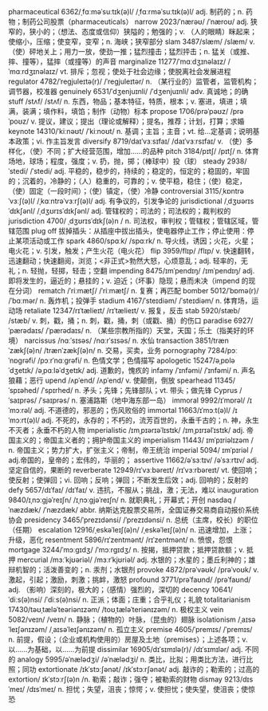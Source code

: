 pharmaceutical 6362/ˌfɑːməˈsuːtɪk(ə)l/ /ˌfɑːrməˈsuːtɪk(ə)l/ adj. 制药的；n. 药物；制药公司股票（pharmaceuticals）
narrow 2023/ˈnærəʊ/ /ˈnæroʊ/ adj. 狭窄的，狭小的；（想法、态度或信仰）狭隘的；勉强的；v. （人的眼睛）眯起来；使缩小，压缩；使变窄，变窄；n. 海峡；狭窄部分
slam 3487/slæm/ /slæm/ v. （使）砰地关上；用力一放，使劲一推；猛烈撞击；猛烈抨击；n. 猛关（或推、摔、撞等），猛摔（或撞等）的声音
marginalize 11277/ˈmɑːdʒɪnəlaɪz/ /ˈmɑːrdʒɪnəlaɪz/ vt. 排斥；忽视；使处于社会边缘；使脱离社会发展进程
regulator 4782/ˈreɡjuleɪtə(r)/ /ˈreɡjuleɪtər/ n. （某行业的）监管者，监管机构；调节器，校准器
genuinely 6531/ˈdʒenjuɪnli/ /ˈdʒenjuɪnli/ adv. 真诚地；的确
stuff /stʌf/ /stʌf/ n. 东西，物品；基本特征，特质，根本；v. 塞进，填进；填满，装满；填作料，填馅；制作（动物）标本
propose 1706/prəˈpəʊz/ /prəˈpoʊz/ v. 提议，建议；提出（理论或解释）；提名，推荐；计划，打算；求婚
keynote 14310/ˈkiːnəʊt/ /ˈkiːnoʊt/ n. 基调；主旨；主音；vt. 给…定基调；说明基本政策；vi. 作主旨发言
diversify 8719/daɪˈvɜːsɪfaɪ/ /daɪˈvɜːrsɪfaɪ/ v. （使）多样化，（使）不同；扩大经营范围，增加……的品种
pitch 3184/pɪtʃ/ /pɪtʃ/ n. 体育场地，球场；程度，强度；v. 扔，抛，掷；（棒球中）投（球）
steady 2938/ˈstedi/ /ˈstedi/ adj. 平稳的，稳步的，持续的；稳定的，恒定的；稳固的，牢固的；沉着的，冷静的；（人）稳重的，可靠的；v. 使平稳，稳住；（使）稳定，（使）固定（一段时间）；（使）镇定，（使）冷静
controversial 3115/ˌkɒntrəˈvɜːʃ(ə)l/ /ˌkɑːntrəˈvɜːrʃ(ə)l/ adj. 有争议的，引发争论的
jurisdictional /ˌdʒʊərɪsˈdɪkʃənl/ /ˌdʒʊrɪsˈdɪkʃənl/ adj. 管辖权的；司法的；司法权的；裁判权的
jurisdiction 4700/ ˌdʒʊrɪsˈdɪkʃ(ə)n / n. 司法权，审判权；管辖权；管辖区域，管辖范围
plug off 拔掉插头：从插座中拔出插头，使电器停止工作；停止使用：停止某项活动或工作
spark 4860/spɑːk/ /spɑːrk/ n. 导火线，诱因；火花，火星；电火花；v. 引发，触发；产生火花（电火花）
flip 3959/flɪp/ /flɪp/ v. 快速翻转，迅速翻动；快速翻阅，浏览；<非正式>勃然大怒，心烦意乱；adj. 轻率的，无礼；n. 轻抛，轻掷，轻击；空翻
impending 8475/ɪmˈpendɪŋ/ /ɪmˈpendɪŋ/ adj. 即将发生的，逼近的；悬挂的；v. 迫近；（坏事）隐现；悬而未决（impend 的现在分词）
rematch /ˈriːmætʃ/ /ˈriːmætʃ/ n. 复赛；再匹配
bomber 5012/ˈbɒmə(r)/ /ˈbɑːmər/ n. 轰炸机；投弹手
stadium 4167/ˈsteɪdiəm/ /ˈsteɪdiəm/ n. 体育场，运动场
retaliate 12347/rɪˈtælieɪt/ /rɪˈtælieɪt/ v. 报复，反击
stab 5920/stæb/ /stæb/ v. 刺，戳，捅；n. 刺，戳，捅，刺（或戳、捅）的伤口
paradise 6927/ˈpærədaɪs/ /ˈpærədaɪs/ n. （某些宗教所指的）天堂，天国；乐土（指美好的环境）
narcissus /nɑːˈsɪsəs/ /nɑːrˈsɪsəs/ n. 水仙
transaction 3851/trænˈzækʃ(ə)n/ /trænˈzækʃ(ə)n/ n. 交易，买卖，业务
pornography 7284/pɔːˈnɒɡrəfi/ /pɔːrˈnɑːɡrəfi/ n. 色情文学；色情描写
apologetic 15247/əˌpɒləˈdʒetɪk/ /əˌpɑːləˈdʒetɪk/ adj. 道歉的，愧疚的
infamy /ˈɪnfəmi/ /ˈɪnfəmi/ n. 声名狼藉；恶行
upend /ʌpˈend/ /ʌpˈend/ v. 使颠倒，倒放
spearhead 11345/ˈspɪəhed/ /ˈspɪrhed/ n. 矛头；先锋；先锋部队；vt. 带头；做先锋
Cyprus /ˈsaɪprəs/ /ˈsaɪprəs/ n. 塞浦路斯（地中海东部一岛）
immoral 9992/ɪˈmɒrəl/ /ɪˈmɔːrəl/ adj. 不道德的，邪恶的；伤风败俗的
immortal 11663/ɪˈmɔːt(ə)l/ /ɪˈmɔːrt(ə)l/ adj. 不死的，永存的；不朽的，流芳百世的，永垂千古的；n. 神，永生不灭者；永垂不朽的人物
imperialistic /ɪmˌpɪərɪəˈlɪstɪk/ /ɪmˌpɪrɪəlˈɪstɪk/ adj. 帝国主义的；帝国主义者的；拥护帝国主义的
imperialism 11443/ ɪmˈpɪriəlɪzəm / n. 帝国主义；势力扩大，扩张主义；帝制，帝王统治
imperial 5094/ ɪmˈpɪriəl / adj.帝国的，皇帝的；宏伟的，华丽的；
assertive 11662/əˈsɜːtɪv/ /əˈsɜːrtɪv/ adj. 坚定自信的，果断的
reverberate 12949/rɪˈvɜːbəreɪt/ /rɪˈvɜːrbəreɪt/ vt. 使回响；使反射；使弹回；vi. 回响；反响；弹回；不断发生后效；adj. 回响的；反射的
defy 5657/dɪˈfaɪ/ /dɪˈfaɪ/ v. 违抗，不服从；挑战，激；无法，难以
inauguration 9840/ɪˌnɔːɡjəˈreɪʃn/ /ɪˌnɔːɡjəˈreɪʃn/ n. 就职典礼；开幕式；开创
nasdaq /ˈnæzdæk/ /ˈnæzdæk/ abbr. 纳斯达克股票交易所，全国证券交易商自动报价系统协会
presidency 3465/ˈprezɪdənsi/ /ˈprezɪdənsi/ n. 总统（主席，校长）的职位（任期）
escalation 12916/ˌeskəˈleɪʃ(ə)n/ /ˌeskəˈleɪʃ(ə)n/ n. 迅速增加，上涨；升级，恶化
resentment 5896/rɪˈzentmənt/ /rɪˈzentmənt/ n. 愤恨，怨恨
mortgage 3244/ˈmɔːɡɪdʒ/ /ˈmɔːrɡɪdʒ/ n. 按揭，抵押贷款；抵押贷款额；v. 抵押
mercurial /mɜːˈkjʊəriəl/ /mɜːrˈkjʊriəl/ adj. 水银的；水星的；墨丘利神的；雄辩机智的；活泼善变的；n. 汞剂；水银剂
provoke 4872/prəˈvəʊk/ /prəˈvoʊk/ v. 激起，引起；激励，刺激；挑衅，激怒
profound 3771/prəˈfaʊnd/ /prəˈfaʊnd/ adj. （影响）深刻的，极大的；（感情）强烈的，深切的
decency 10641/ˈdiːs(ə)nsi/ /ˈdiːs(ə)nsi/ n. 正派；体面；庄重；合乎礼仪；礼貌
totalitarianism 17430/təʊˌtæləˈteəriənɪzəm/ /toʊˌtæləˈteriənɪzəm/ n. 极权主义
vein 5082/veɪn/ /veɪn/ n. 静脉；（植物的）叶脉，（昆虫的）翅脉
isolationism /ˌaɪsəˈleɪʃənɪzəm/ /ˌaɪsəˈleɪʃənɪzəm/ n. 孤立主义
premise 4605/ˈpremɪs/ /ˈpremɪs/ n. 前提，假设；（企业或机构使用的）房屋及土地（premises）；上述各项；v. 以……为基础，以……为前提
dissimilar 16905/dɪˈsɪmɪlə(r)/ /dɪˈsɪmɪlər/ adj. 不同的
analogy 5995/əˈnælədʒi/ /əˈnælədʒi/ n. 类比，比拟；用类比方法，进行比照；同功
extortionate /ɪkˈstɔːʃənət/ /ɪkˈstɔːrʃənət/ adj. 敲诈的；勒索的；过高的
extortion/ ɪkˈstɔːrʃ(ə)n /n. 勒索；敲诈；强夺；被勒索的财物
dismay 9213/dɪsˈmeɪ/ /dɪsˈmeɪ/ n. 担忧；失望，沮丧；惊愕；v. 使担忧；使失望，使沮丧；使惊恐
